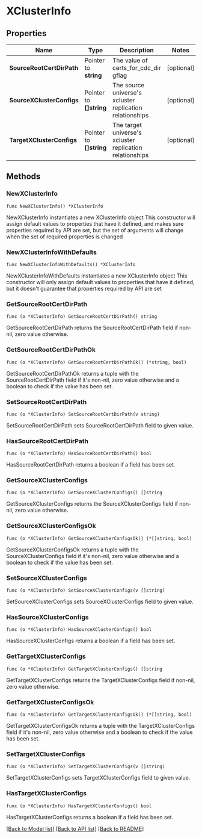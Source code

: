 # XClusterInfo

## Properties

Name | Type | Description | Notes
------------ | ------------- | ------------- | -------------
**SourceRootCertDirPath** | Pointer to **string** | The value of certs_for_cdc_dir gflag | [optional] 
**SourceXClusterConfigs** | Pointer to **[]string** | The source universe&#39;s xcluster replication relationships | [optional] 
**TargetXClusterConfigs** | Pointer to **[]string** | The target universe&#39;s xcluster replication relationships | [optional] 

## Methods

### NewXClusterInfo

`func NewXClusterInfo() *XClusterInfo`

NewXClusterInfo instantiates a new XClusterInfo object
This constructor will assign default values to properties that have it defined,
and makes sure properties required by API are set, but the set of arguments
will change when the set of required properties is changed

### NewXClusterInfoWithDefaults

`func NewXClusterInfoWithDefaults() *XClusterInfo`

NewXClusterInfoWithDefaults instantiates a new XClusterInfo object
This constructor will only assign default values to properties that have it defined,
but it doesn't guarantee that properties required by API are set

### GetSourceRootCertDirPath

`func (o *XClusterInfo) GetSourceRootCertDirPath() string`

GetSourceRootCertDirPath returns the SourceRootCertDirPath field if non-nil, zero value otherwise.

### GetSourceRootCertDirPathOk

`func (o *XClusterInfo) GetSourceRootCertDirPathOk() (*string, bool)`

GetSourceRootCertDirPathOk returns a tuple with the SourceRootCertDirPath field if it's non-nil, zero value otherwise
and a boolean to check if the value has been set.

### SetSourceRootCertDirPath

`func (o *XClusterInfo) SetSourceRootCertDirPath(v string)`

SetSourceRootCertDirPath sets SourceRootCertDirPath field to given value.

### HasSourceRootCertDirPath

`func (o *XClusterInfo) HasSourceRootCertDirPath() bool`

HasSourceRootCertDirPath returns a boolean if a field has been set.

### GetSourceXClusterConfigs

`func (o *XClusterInfo) GetSourceXClusterConfigs() []string`

GetSourceXClusterConfigs returns the SourceXClusterConfigs field if non-nil, zero value otherwise.

### GetSourceXClusterConfigsOk

`func (o *XClusterInfo) GetSourceXClusterConfigsOk() (*[]string, bool)`

GetSourceXClusterConfigsOk returns a tuple with the SourceXClusterConfigs field if it's non-nil, zero value otherwise
and a boolean to check if the value has been set.

### SetSourceXClusterConfigs

`func (o *XClusterInfo) SetSourceXClusterConfigs(v []string)`

SetSourceXClusterConfigs sets SourceXClusterConfigs field to given value.

### HasSourceXClusterConfigs

`func (o *XClusterInfo) HasSourceXClusterConfigs() bool`

HasSourceXClusterConfigs returns a boolean if a field has been set.

### GetTargetXClusterConfigs

`func (o *XClusterInfo) GetTargetXClusterConfigs() []string`

GetTargetXClusterConfigs returns the TargetXClusterConfigs field if non-nil, zero value otherwise.

### GetTargetXClusterConfigsOk

`func (o *XClusterInfo) GetTargetXClusterConfigsOk() (*[]string, bool)`

GetTargetXClusterConfigsOk returns a tuple with the TargetXClusterConfigs field if it's non-nil, zero value otherwise
and a boolean to check if the value has been set.

### SetTargetXClusterConfigs

`func (o *XClusterInfo) SetTargetXClusterConfigs(v []string)`

SetTargetXClusterConfigs sets TargetXClusterConfigs field to given value.

### HasTargetXClusterConfigs

`func (o *XClusterInfo) HasTargetXClusterConfigs() bool`

HasTargetXClusterConfigs returns a boolean if a field has been set.


[[Back to Model list]](../README.md#documentation-for-models) [[Back to API list]](../README.md#documentation-for-api-endpoints) [[Back to README]](../README.md)



